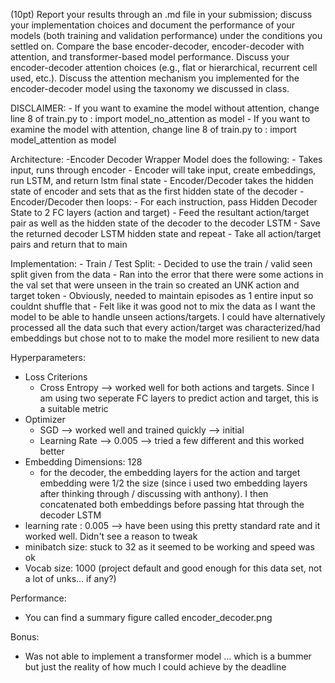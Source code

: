  (10pt) Report your results through an .md file in your submission; discuss your implementation choices and document the performance of your models (both training and validation performance) under the conditions you settled on. Compare the base encoder-decoder, encoder-decoder with attention, and transformer-based model performance. Discuss your encoder-decoder attention choices (e.g., flat or hierarchical, recurrent cell used, etc.). Discuss the attention mechanism you implemented for the encoder-decoder model using the taxonomy we discussed in class.

DISCLAIMER:
    - If you want to examine the model without attention, change line 8 of train.py to : import model_no_attention as model
    - If you want to examine the model with attention, change line 8 of train.py to : import model_attention as model

 Architecture:
    -Encoder Decoder Wrapper Model does the following:
        - Takes input, runs through encoder
        - Encoder will take input, create embeddings, run LSTM, and return lstm final state
        - Encoder/Decoder takes the hidden state of encoder and sets that as the first hidden state of the decoder
        - Encoder/Decoder then loops:
            - For each instruction, pass Hidden Decoder State to 2 FC layers (action and target)
            - Feed the resultant action/target pair as well as the hidden state of the decoder to the decoder LSTM
            - Save the returned decoder LSTM hidden state and repeat
        - Take all action/target pairs and return that to main

Implementation:
    - Train / Test Split:
        - Decided to use the train / valid seen split given from the data
        - Ran into the error that there were some actions in the val set that were unseen in the train so created an    UNK action and target token
        - Obviously, needed to maintain episodes as 1 entire input so couldnt shuffle that
        - Felt like it was good not to mix the data as I want the model to be able to handle unseen actions/targets. I could have alternatively processed all the data such that every action/target was characterized/had embeddings but chose not to to make the model more resilient to new data

Hyperparameters:
- Loss Criterions
    - Cross Entropy --> worked well for both actions and targets. Since I am using two seperate FC layers to predict action and target, this is a suitable metric
- Optimizer
    - SGD --> worked well and trained quickly --> initial
    - Learning Rate --> 0.005 --> tried a few different and this worked better
- Embedding Dimensions: 128
    - for the decoder, the embedding layers for the action and target embedding were 1/2 the size (since i used two embedding layers after thinking through / discussing with anthony). I then concatenated both embeddings before passing htat through the decoder LSTM
- learning rate : 0.005 --> have been using this pretty standard rate and it worked well. Didn't see a reason to tweak
- minibatch size: stuck to 32 as it seemed to be working and speed was ok
- Vocab size: 1000 (project default and good enough for this data set, not a lot of unks... if any?)


Performance:
- You can find a summary figure called encoder_decoder.png


Bonus:
- Was not able to implement a transformer model ... which is a bummer but just the reality of how much I could achieve by the deadline


